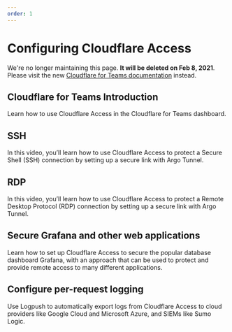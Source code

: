 ```yaml
---
order: 1
---
```


# Configuring Cloudflare Access

<Aside type='warning' header='⚠️ THIS PAGE IS OUTDATED'>

We're no longer maintaining this page. **It will be deleted on Feb 8, 2021**. Please visit the new [Cloudflare for Teams documentation](https://secret.wiki/cloudflare-one/teams-docs-changes) instead.

</Aside>

## Cloudflare for Teams Introduction

Learn how to use Cloudflare Access in the Cloudflare for Teams dashboard.

<StreamVideo id="16c1aae7bf7f50c648fec8afa6b7f6fa"/>

## SSH

In this video, you’ll learn how to use Cloudflare Access to protect a Secure Shell (SSH) connection by setting up a secure link with Argo Tunnel.

<StreamVideo id="2379b6b85ee22866c4b45571bdb5fe35"/>

## RDP

In this video, you’ll learn how to use Cloudflare Access to protect a Remote Desktop Protocol (RDP) connection by setting up a secure link with Argo Tunnel.

<StreamVideo id="2a3073fb7881b4fcba4b9e3709dfaacf"/>

## Secure Grafana and other web applications

Learn how to set up Cloudflare Access to secure the popular database dashboard Grafana, with an approach that can be used to protect and provide remote access to many different applications.

<StreamVideo id="31a370fb4aac62a4f59a4b70b5aa3355"/>

## Configure per-request logging

Use Logpush to automatically export logs from Cloudflare Access to cloud providers like Google Cloud and Microsoft Azure, and SIEMs like Sumo Logic.

<StreamVideo id="19987899aa95453b6bbdb7e6b4431223"/>

